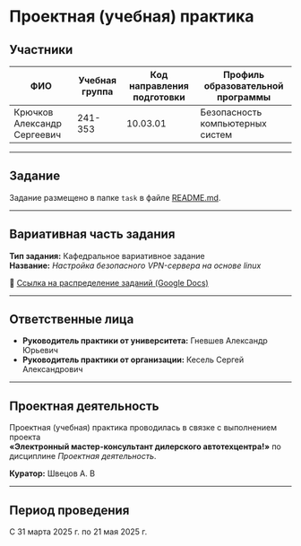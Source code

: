 # Проектная (учебная) практика

## Участники

| ФИО                          | Учебная группа | Код направления подготовки | Профиль образовательной программы       |
|------------------------------|----------------|-----------------------------|------------------------------------------|
| Крючков Александр Сергеевич   | 241-353        | 10.03.01                    | Безопасность компьютерных систем         |
---

## Задание

Задание размещено в папке `task` в файле [README.md](task/README.md).

---

## Вариативная часть задания

**Тип задания:** Кафедральное вариативное задание  
**Название:** *Настройка безопасного VPN-сервера на основе linux*

📎 [Ссылка на распределение заданий (Google Docs)](https://docs.google.com/spreadsheets/d/e/2PACX-1vR_ZtqySS-Ozp3H3QZ-lBXXGKoroBFBGBPDlAVYCCwt2a9QvgdBblzaPhEJHrJ2PwCZ3YUY48_EOG-C/pubhtml?gid=1547202353&single=true)

---

## Ответственные лица

- **Руководитель практики от университета:** Гневшев Александр Юрьевич  
- **Руководитель практики от организации:** Кесель Сергей Александрович

---

## Проектная деятельность

Проектная (учебная) практика проводилась в связке с выполнением проекта  
**«Электронный мастер-консультант дилерского автотехцентра!»** по дисциплине *Проектная деятельность*.

**Куратор:** Швецов А. В


---

## Период проведения

С 31 марта 2025 г. по 21 мая 2025 г.
